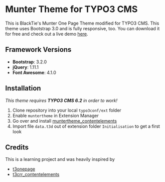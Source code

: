 Munter Theme for TYPO3 CMS
===========
This is BlackTie's Munter One Page Theme modified for TYPO3 CMS. This theme uses Bootstrap 3.0
and is fully responsive, too.
You can download it for free and check out a live demo [here](http://www.blacktie.co/2013/10/munter-one-page-theme/).

Framework Versions
--------------
* __Bootstrap__: 3.2.0
* __jQuery__: 1.11.1
* __Font Awesome__: 4.1.0

Installation
--------------
*This theme requires __TYPO3 CMS 6.2__ in order to work!*

1. Clone repository into your local `typo3conf/ext` folder
2. Enable `muntertheme` in Extension Manager
3. Go over and install [muntertheme_contentelements](https://github.com/perltwiesekt/muntertheme_contentelements)
4. Import file `data.t3d` out of extension folder `Initialisation` to get a first look

Credits
--------------
This is a learning project and was heavily inspired by
* [t3onepage](https://github.com/maximilian-mayer/t3onepage)
* [t3crr_contentelements](https://github.com/benjaminkott/t3crr_contentelements)
